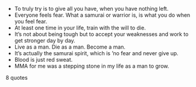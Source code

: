 - To truly try is to give all you have, when you have nothing left.
 - Everyone feels fear. What a samurai or warrior is, is what you do when you feel fear.
 - At least one time in your life, train with the will to die.
 - It’s not about being tough but to accept your weaknesses and work to get stronger day by day.
 - Live as a man. Die as a man. Become a man.
 - It’s actually the samurai spirit, which is ’no fear and never give up.
 - Blood is just red sweat.
 - MMA for me was a stepping stone in my life as a man to grow.

8 quotes